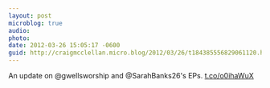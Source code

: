 ```yaml
---
layout: post
microblog: true
audio: 
photo: 
date: 2012-03-26 15:05:17 -0600
guid: http://craigmcclellan.micro.blog/2012/03/26/t184385556829061120.html
---
```

An update on @gwellsworship and @SarahBanks26's EPs.
[t.co/o0ihaWuX](http://t.co/o0ihaWuX)
